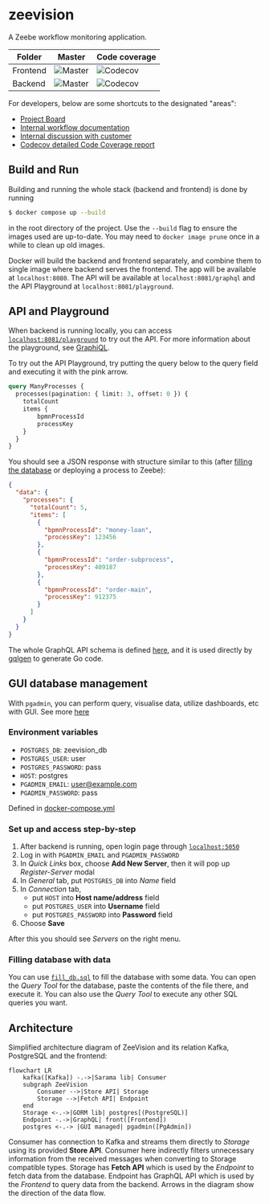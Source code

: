 # zeevision
A Zeebe workflow monitoring application.

| Folder | Master | Code coverage |
|--------|--------|---------------|
| Frontend  | ![Master](https://github.com/ducanhpham0312/zeevision/actions/workflows/frontend-build.yml/badge.svg) | ![Codecov](https://codecov.io/gh/ducanhpham0312/zeevision/graph/badge.svg?token=CJ4PLKQ839&flag=frontend) |
|Backend| ![Master](https://github.com/ducanhpham0312/zeevision/actions/workflows/backend-build.yml/badge.svg) | ![Codecov](https://codecov.io/gh/ducanhpham0312/zeevision/graph/badge.svg?token=CJ4PLKQ839&flag=backend) |

For developers, below are some shortcuts to the designated "areas":
- [Project Board](https://github.com/users/ducanhpham0312/projects/1)
- [Internal workflow documentation](https://github.com/ducanhpham0312/zeevision-private/blob/master/workflow/README.md)
- [Internal discussion with customer](https://github.com/ducanhpham0312/zeevision-private/discussions/113)
- [Codecov detailed Code Coverage report](https://app.codecov.io/gh/ducanhpham0312/zeevision)

## Build and Run

Building and running the whole stack (backend and frontend) is done by running

```bash
$ docker compose up --build
```

in the root directory of the project. Use the `--build` flag to ensure the images used are up-to-date. You may need to `docker image prune` once in a while to clean up old images.

Docker will build the backend and frontend separately, and combine them to single image where backend serves the frontend. The app will be available at `localhost:8080`. The API will be available at `localhost:8081/graphql` and the API Playground at `localhost:8081/playground`.

## API and Playground

When backend is running locally, you can access [`localhost:8081/playground`](http://localhost:8081/playground) to try out the API. For more information about the playground, see [GraphiQL](https://github.com/graphql/graphiql/tree/main/packages/graphiql).

To try out the API Playground, try putting the query below to the query field and executing it with the pink arrow.

```graphql
query ManyProcesses {
  processes(pagination: { limit: 3, offset: 0 }) {
    totalCount
    items {
        bpmnProcessId
        processKey
    }
  }
}
```

You should see a JSON response with structure similar to this (after [filling the database](#filling-database-with-data) or deploying a process to Zeebe):

```json
{
  "data": {
    "processes": {
      "totalCount": 5,
      "items": [
        {
          "bpmnProcessId": "money-loan",
          "processKey": 123456
        },
        {
          "bpmnProcessId": "order-subprocess",
          "processKey": 409187
        },
        {
          "bpmnProcessId": "order-main",
          "processKey": 912375
        }
      ]
    }
  }
}
```

The whole GraphQL API schema is defined [here](../backend/graph/schema.graphqls), and it is used directly by [gqlgen](https://gqlgen.com/) to generate Go code.

## GUI database management

With `pgadmin`, you can perform query, visualise data, utilize dashboards, etc with GUI. See more [here](https://www.pgadmin.org/docs/pgadmin4/7.8/index.html)

### Environment variables

- `POSTGRES_DB`: zeevision_db
- `POSTGRES_USER`: user
- `POSTGRES_PASSWORD`: pass
- `HOST`: postgres
- `PGADMIN_EMAIL`: user@example.com
- `PGADMIN_PASSWORD`: pass

Defined in [docker-compose.yml](../docker-compose.yml)

### Set up and access step-by-step

1.  After backend is running, open login page through [`localhost:5050`](http://localhost:5050)
2. Log in with `PGADMIN_EMAIL` and `PGADMIN_PASSWORD`
3. In *Quick Links* box, choose **Add New Server**, then it will pop up *Register-Server* modal 
4. In *General* tab, put `POSTGRES_DB` into *Name* field
5. In *Connection* tab, 
   - put `HOST` into **Host name/address** field
   - put `POSTGRES_USER` into **Username** field
   - put `POSTGRES_PASSWORD` into **Password** field
6. Choose **Save**

After this you should see *Servers* on the right menu.

### Filling database with data

You can use [`fill_db.sql`](test/data/fill_db.sql) to fill the database with some data. You can open the *Query Tool* for the database, paste the contents of the file there, and execute it. You can also use the *Query Tool* to execute any other SQL queries you want.

## Architecture

Simplified architecture diagram of ZeeVision and its relation Kafka, PostgreSQL and the frontend:

```mermaid
flowchart LR
    kafka([Kafka]) -.->|Sarama lib| Consumer
    subgraph ZeeVision
        Consumer -->|Store API| Storage
        Storage -->|Fetch API| Endpoint
    end
    Storage <-.->|GORM lib| postgres[(PostgreSQL)]
    Endpoint -.->|GraphQL| front([Frontend])
    postgres <-.-> |GUI managed| pgadmin([PgAdmin])
```

Consumer has connection to Kafka and streams them directly to _Storage_ using its provided **Store API**. Consumer here indirectly filters unnecessary information from the received messages when converting to Storage compatible types. Storage has **Fetch API** which is used by the _Endpoint_ to fetch data from the database. Endpoint has GraphQL API which is used by the _Frontend_ to query data from the backend. Arrows in the diagram show the direction of the data flow.